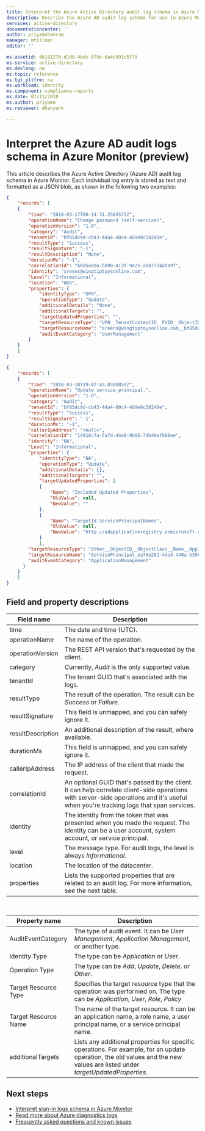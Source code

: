 ```yaml
---
title: Interpret the Azure Active Directory audit log schema in Azure Monitor (preview) | Microsoft Docs
description: Describe the Azure AD audit log schema for use in Azure Monitor (preview)
services: active-directory
documentationcenter: ''
author: priyamohanram
manager: mtillman
editor: ''

ms.assetid: 4b18127b-d1d0-4bdc-8f9c-6a4c991c5f75
ms.service: active-directory
ms.devlang: na
ms.topic: reference
ms.tgt_pltfrm: na
ms.workload: identity
ms.component: compliance-reports
ms.date: 07/13/2018
ms.author: priyamo
ms.reviewer: dhanyahk

---
```


# Interpret the Azure AD audit logs schema in Azure Monitor (preview)

This article describes the Azure Active Directory (Azure AD) audit log schema in Azure Monitor. Each individual log entry is stored as text and formatted as a JSON blob, as shown in the following two examples: 

```json
{ 
    "records": [ 
    { 
        "time": "2018-03-17T00:14:31.2585575Z", 
        "operationName": "Change password (self-service)",
        "operationVersion": "1.0",
        "category": "Audit", 
        "tenantId": "bf85dc9d-cb43-44a4-80c4-469e8c58249e", 
        "resultType": "Success", 
        "resultSignature": "-1", 
        "resultDescription": "None", 
        "durationMs": "-1", 
        "correlationId": "60d5e89a-b890-413f-9e25-a047734afe9f", 
        "identity": "sreens@wingtiptoysonline.com", 
        "Level": "Informational", 
        "location": "WUS", 
        "properties": { 
            "identityType": "UPN", 
            "operationType": "Update", 
            "additionalDetails": "None", 
            "additionalTargets": "", 
            "targetUpdatedProperties": "", 
            "targetResourceType": "UPN__TenantContextID__PUID__ObjectID__ObjectClass", 
            "targetResourceName": "sreens@wingtiptoysonline.com__bf85dc9d-cb43-44a4-80c4-469e8c58249e__1003BFFD9FEB17DB__7a408bdd-7d97-4574-8511-dd747b56465d__User", 
            "auditEventCategory": "UserManagement" 
        } 
    } 
    ] 
} 
```

```json
{ 
    "records": [ 
    { 
        "time": "2018-03-18T19:47:43.0368859Z", 
        "operationName": "Update service principal.", 
        "operationVersion": "1.0", 
        "category": "Audit", 
        "tenantId": "bf85dc9d-cb43-44a4-80c4-469e8c58249e", 
        "resultType": "Success", 
        "resultSignature": "-1", 
        "durationMs": "-1", 
        "callerIpAddress": "<null>", 
        "correlationId": "14916c7a-5a7d-44e8-9b06-74b49efb08ee", 
        "identity": "NA", 
        "Level": "Informational", 
        "properties": { 
            "identityType": "NA", 
            "operationType": "Update", 
            "additionalDetails": {}, 
            "additionalTargets": "", 
            "targetUpdatedProperties": [ 
            { 
                "Name": "Included Updated Properties", 
                "OldValue": null, 
                "NewValue": "" 
            }, 
            { 
                "Name": "TargetId.ServicePrincipalNames", 
                "OldValue": null, 
                "NewValue": "http://adapplicationregistry.onmicrosoft.com/salesforce.com/primary;cd3ed3de-93ee-400b-8b19-b61ef44a0f29" 
            } 
            ], 
        "targetResourceType": "Other__ObjectID__ObjectClass__Name__AppId__SPN", 
        "targetResourceName": "ServicePrincipal_ea70a262-4da3-440a-b396-9734ddfd9df2__ea70a262-4da3-440a-b396-9734ddfd9df2__ServicePrincipal__Salesforce__cd3ed3de-93ee-400b-8b19-b61ef44a0f29__http://adapplicationregistry.onmicrosoft.com/salesforce.com/primary;cd3ed3de-93ee-400b-8b19-b61ef44a0f29", 
        "auditEventCategory": "ApplicationManagement" 
      } 
    } 
    ] 
} 
```

## Field and property descriptions

| Field name | Description |
|------------|-------------|
| time       | The date and time (UTC). |
| operationName | The name of the operation. |
| operationVersion | The REST API version that's requested by the client. |
| category | Currently, *Audit* is the only supported value. |
| tenantId | The tenant GUID that's associated with the logs. |
| resultType | The result of the operation. The result can be *Success* or *Failure*. |
| resultSignature |  This field is unmapped, and you can safely ignore it. | 
| resultDescription | An additional description of the result, where available. | 
| durationMs |  This field is unmapped, and you can safely ignore it. |
| callerIpAddress | The IP address of the client that made the request. | 
| correlationId | An optional GUID that's passed by the client. It can help correlate client-side operations with server-side operations and it's useful when you're tracking logs that span services. |
| identity | The identity from the token that was presented when you made the request. The identity can be a user account, system account, or service principal. |
| level | The message type. For audit logs, the level is always *Informational*. |
| location | The location of the datacenter. |
| properties | Lists the supported properties that are related to an audit log. For more information, see the next table. | 

<br>

| Property name | Description |
|---------------|-------------|
| AuditEventCategory | The type of audit event. It can be *User Management*, *Application Management*, or another type.|
| Identity Type | The type can be *Application* or *User*. |
| Operation Type | The type can be *Add*, *Update*, *Delete*. or *Other*. |
| Target Resource Type | Specifies the target resource type that the operation was performed on. The type can be *Application*, *User*, *Role*, *Policy* | 
| Target Resource Name | The name of the target resource. It can be an application name, a role name, a user principal name, or a service principal name. |
| additionalTargets | Lists any additional properties for specific operations. For example, for an update operation, the old values and the new values are listed under *targetUpdatedProperties*. | 

## Next steps

* [Interpret sign-in logs schema in Azure Monitor](reporting-azure-monitor-diagnostics-sign-in-log-schema.md)
* [Read more about Azure diagnostics logs](https://docs.microsoft.com/azure/monitoring-and-diagnostics/monitoring-overview-of-diagnostic-logs)
* [Frequently asked questions and known issues](reporting-azure-monitor-diagnostics-overview.md#frequently-asked-questions)
